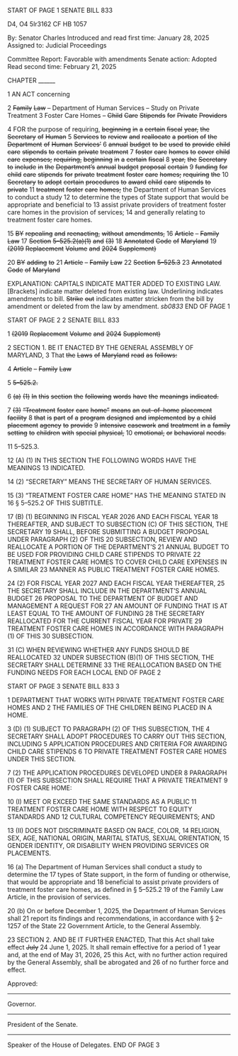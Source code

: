 START OF PAGE 1
SENATE BILL 833

D4, O4 5lr3162
CF HB 1057

By: Senator Charles
Introduced and read first time: January 28, 2025
Assigned to: Judicial Proceedings

Committee Report: Favorable with amendments
Senate action: Adopted
Read second time: February 21, 2025

CHAPTER ______

1 AN ACT concerning

2 ~~Family~~ ~~Law~~ ~~–~~ Department of Human Services – Study on Private Treatment
3 Foster Care Homes ~~–~~ ~~Child~~ ~~Care~~ ~~Stipends~~ ~~for~~ ~~Private~~ ~~Providers~~

4 FOR the purpose of requiring, ~~beginning~~ ~~in~~ ~~a~~ ~~certain~~ ~~fiscal~~ ~~year,~~ ~~the~~ ~~Secretary~~ ~~of~~ ~~Human~~
5 ~~Services~~ ~~to~~ ~~review~~ ~~and~~ ~~reallocate~~ ~~a~~ ~~portion~~ ~~of~~ ~~the~~ ~~Department~~ ~~of~~ ~~Human~~ ~~Services’~~
6 ~~annual~~ ~~budget~~ ~~to~~ ~~be~~ ~~used~~ ~~to~~ ~~provide~~ ~~child~~ ~~care~~ ~~stipends~~ ~~to~~ ~~certain~~ ~~private~~ ~~treatment~~
7 ~~foster~~ ~~care~~ ~~homes~~ ~~to~~ ~~cover~~ ~~child~~ ~~care~~ ~~expenses;~~ ~~requiring,~~ ~~beginning~~ ~~in~~ ~~a~~ ~~certain~~ ~~fiscal~~
8 ~~year,~~ ~~the~~ ~~Secretary~~ ~~to~~ ~~include~~ ~~in~~ ~~the~~ ~~Department’s~~ ~~annual~~ ~~budget~~ ~~proposal~~ ~~certain~~
9 ~~funding~~ ~~for~~ ~~child~~ ~~care~~ ~~stipends~~ ~~for~~ ~~private~~ ~~treatment~~ ~~foster~~ ~~care~~ ~~homes;~~ ~~requiring~~ ~~the~~
10 ~~Secretary~~ ~~to~~ ~~adopt~~ ~~certain~~ ~~procedures~~ ~~to~~ ~~award~~ ~~child~~ ~~care~~ ~~stipends~~ ~~to~~ ~~private~~
11 ~~treatment~~ ~~foster~~ ~~care~~ ~~homes;~~ the Department of Human Services to conduct a study
12 to determine the types of State support that would be appropriate and beneficial to
13 assist private providers of treatment foster care homes in the provision of services;
14 and generally relating to treatment foster care homes.

15 ~~BY~~ ~~repealing~~ ~~and~~ ~~reenacting,~~ ~~without~~ ~~amendments,~~
16 ~~Article~~ ~~–~~ ~~Family~~ ~~Law~~
17 ~~Section~~ ~~5–525.2(a)(1)~~ ~~and~~ ~~(3)~~
18 ~~Annotated~~ ~~Code~~ ~~of~~ ~~Maryland~~
19 ~~(2019~~ ~~Replacement~~ ~~Volume~~ ~~and~~ ~~2024~~ ~~Supplement)~~

20 ~~BY~~ ~~adding~~ ~~to~~
21 ~~Article~~ ~~–~~ ~~Family~~ ~~Law~~
22 ~~Section~~ ~~5–525.3~~
23 ~~Annotated~~ ~~Code~~ ~~of~~ ~~Maryland~~

EXPLANATION: CAPITALS INDICATE MATTER ADDED TO EXISTING LAW.
[Brackets] indicate matter deleted from existing law.
Underlining indicates amendments to bill.
~~Strike~~ ~~out~~ indicates matter stricken from the bill by amendment or deleted from the law by
amendment. *sb0833*
END OF PAGE 1

START OF PAGE 2
2 SENATE BILL 833

1 ~~(2019~~ ~~Replacement~~ ~~Volume~~ ~~and~~ ~~2024~~ ~~Supplement)~~

2 SECTION 1. BE IT ENACTED BY THE GENERAL ASSEMBLY OF MARYLAND,
3 That ~~the~~ ~~Laws~~ ~~of~~ ~~Maryland~~ ~~read~~ ~~as~~ ~~follows:~~

4 ~~Article~~ ~~–~~ ~~Family~~ ~~Law~~

5 ~~5–525.2.~~

6 ~~(a)~~ ~~(1)~~ ~~In~~ ~~this~~ ~~section~~ ~~the~~ ~~following~~ ~~words~~ ~~have~~ ~~the~~ ~~meanings~~ ~~indicated.~~

7 ~~(3)~~ ~~“Treatment~~ ~~foster~~ ~~care~~ ~~home”~~ ~~means~~ ~~an~~ ~~out–of–home~~ ~~placement~~ ~~facility~~
8 ~~that~~ ~~is~~ ~~part~~ ~~of~~ ~~a~~ ~~program~~ ~~designed~~ ~~and~~ ~~implemented~~ ~~by~~ ~~a~~ ~~child~~ ~~placement~~ ~~agency~~ ~~to~~ ~~provide~~
9 ~~intensive~~ ~~casework~~ ~~and~~ ~~treatment~~ ~~in~~ ~~a~~ ~~family~~ ~~setting~~ ~~to~~ ~~children~~ ~~with~~ ~~special~~ ~~physical,~~
10 ~~emotional,~~ ~~or~~ ~~behavioral~~ ~~needs.~~

11 5–525.3.

12 (A) (1) IN THIS SECTION THE FOLLOWING WORDS HAVE THE MEANINGS
13 INDICATED.

14 (2) “SECRETARY” MEANS THE SECRETARY OF HUMAN SERVICES.

15 (3) “TREATMENT FOSTER CARE HOME” HAS THE MEANING STATED IN
16 § 5–525.2 OF THIS SUBTITLE.

17 (B) (1) BEGINNING IN FISCAL YEAR 2026 AND EACH FISCAL YEAR
18 THEREAFTER, AND SUBJECT TO SUBSECTION (C) OF THIS SECTION, THE SECRETARY
19 SHALL, BEFORE SUBMITTING A BUDGET PROPOSAL UNDER PARAGRAPH (2) OF THIS
20 SUBSECTION, REVIEW AND REALLOCATE A PORTION OF THE DEPARTMENT’S
21 ANNUAL BUDGET TO BE USED FOR PROVIDING CHILD CARE STIPENDS TO PRIVATE
22 TREATMENT FOSTER CARE HOMES TO COVER CHILD CARE EXPENSES IN A SIMILAR
23 MANNER AS PUBLIC TREATMENT FOSTER CARE HOMES.

24 (2) FOR FISCAL YEAR 2027 AND EACH FISCAL YEAR THEREAFTER,
25 THE SECRETARY SHALL INCLUDE IN THE DEPARTMENT’S ANNUAL BUDGET
26 PROPOSAL TO THE DEPARTMENT OF BUDGET AND MANAGEMENT A REQUEST FOR
27 AN AMOUNT OF FUNDING THAT IS AT LEAST EQUAL TO THE AMOUNT OF FUNDING
28 THE SECRETARY REALLOCATED FOR THE CURRENT FISCAL YEAR FOR PRIVATE
29 TREATMENT FOSTER CARE HOMES IN ACCORDANCE WITH PARAGRAPH (1) OF THIS
30 SUBSECTION.

31 (C) WHEN REVIEWING WHETHER ANY FUNDS SHOULD BE REALLOCATED
32 UNDER SUBSECTION (B)(1) OF THIS SECTION, THE SECRETARY SHALL DETERMINE
33 THE REALLOCATION BASED ON THE FUNDING NEEDS FOR EACH LOCAL
END OF PAGE 2

START OF PAGE 3
SENATE BILL 833 3

1 DEPARTMENT THAT WORKS WITH PRIVATE TREATMENT FOSTER CARE HOMES AND
2 THE FAMILIES OF THE CHILDREN BEING PLACED IN A HOME.

3 (D) (1) SUBJECT TO PARAGRAPH (2) OF THIS SUBSECTION, THE
4 SECRETARY SHALL ADOPT PROCEDURES TO CARRY OUT THIS SECTION, INCLUDING
5 APPLICATION PROCEDURES AND CRITERIA FOR AWARDING CHILD CARE STIPENDS
6 TO PRIVATE TREATMENT FOSTER CARE HOMES UNDER THIS SECTION.

7 (2) THE APPLICATION PROCEDURES DEVELOPED UNDER
8 PARAGRAPH (1) OF THIS SUBSECTION SHALL REQUIRE THAT A PRIVATE TREATMENT
9 FOSTER CARE HOME:

10 (I) MEET OR EXCEED THE SAME STANDARDS AS A PUBLIC
11 TREATMENT FOSTER CARE HOME WITH RESPECT TO EQUITY STANDARDS AND
12 CULTURAL COMPETENCY REQUIREMENTS; AND

13 (II) DOES NOT DISCRIMINATE BASED ON RACE, COLOR,
14 RELIGION, SEX, AGE, NATIONAL ORIGIN, MARITAL STATUS, SEXUAL ORIENTATION,
15 GENDER IDENTITY, OR DISABILITY WHEN PROVIDING SERVICES OR PLACEMENTS.

16 (a) The Department of Human Services shall conduct a study to determine the
17 types of State support, in the form of funding or otherwise, that would be appropriate and
18 beneficial to assist private providers of treatment foster care homes, as defined in § 5–525.2
19 of the Family Law Article, in the provision of services.

20 (b) On or before December 1, 2025, the Department of Human Services shall
21 report its findings and recommendations, in accordance with § 2–1257 of the State
22 Government Article, to the General Assembly.

23 SECTION 2. AND BE IT FURTHER ENACTED, That this Act shall take effect ~~July~~
24 June 1, 2025. It shall remain effective for a period of 1 year and, at the end of May 31, 2026,
25 this Act, with no further action required by the General Assembly, shall be abrogated and
26 of no further force and effect.

Approved:

________________________________________________________________________________
Governor.

________________________________________________________________________________
President of the Senate.

________________________________________________________________________________
Speaker of the House of Delegates.
END OF PAGE 3